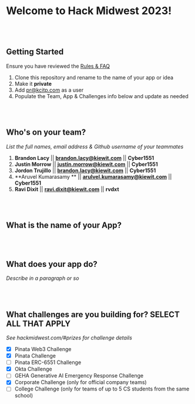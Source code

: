 # Welcome to Hack Midwest 2023!
<br /><br />


## Getting Started
Ensure you have reviewed the [Rules & FAQ](https://hackmidwest.com/#faq)
1. Clone this repository and rename to the name of your app or idea
2. Make it **private**
3. Add pr@kcitp.com as a user
4. Populate the Team, App & Challenges info below and update as needed

<br /><br />

## Who's on your team?
*List the full names, email address & Github username of your teammates*

1.   **Brandon Lacy**  || **brandon.lacy@kiewit.com** || **Cyber1551**
2.   **Justin Morrow**  || **justin.morrow@kiewit.com** || **Cyber1551**
3.   **Jordon Trujillo**  || **brandon.lacy@kiewit.com** || **Cyber1551**
4.   **Aruvel Kumarasamy **  || **arulvel.kumarasamy@kiewit.com** || **Cyber1551**
5.   **Ravi Dixit**  || **ravi.dixit@kiewit.com** || **rvdxt**

<br /><br />


## What is the name of your App?

<br /><br />
## What does your app do?
*Describe in a paragraph or so*

<br /><br />


## What challenges are you building for? SELECT ALL THAT APPLY
*See hackmidwest.com/#prizes for challenge details*
- [X]  Pinata Web3 Challenge
- [X]  Pinata Challenge
- [ ]  Pinata ERC-6551 Challenge
- [X]  Okta Challenge
- [ ]  GEHA Generative AI Emergency Response Challenge
- [X]  Corporate Challenge (only for official company teams)
- [ ]  College Challenge (only for teams of up to 5 CS students from the same school)

<br /><br />





